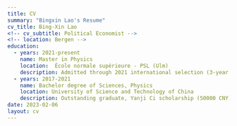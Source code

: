 ```yaml
---
title: CV
summary: "Bingxin Lao's Resume"
cv_title: Bing-Xin Lao
<!-- cv_subtitle: Political Economist -->
<!-- location: Bergen -->
education:
  - years: 2021-present
    name: Master in Physics
    location:  École normale supérieure - PSL (Ulm) 
    description: Admitted through 2021 international selection (3-year funded master)
  - years: 2017-2021
    name: Bachelor degree of Sciences, Physics
    location: University of Science and Technology of China
    description: Outstanding graduate, Yanji Ci scholarship (50000 CNY)
date: 2023-02-06
layout: cv
---
```

